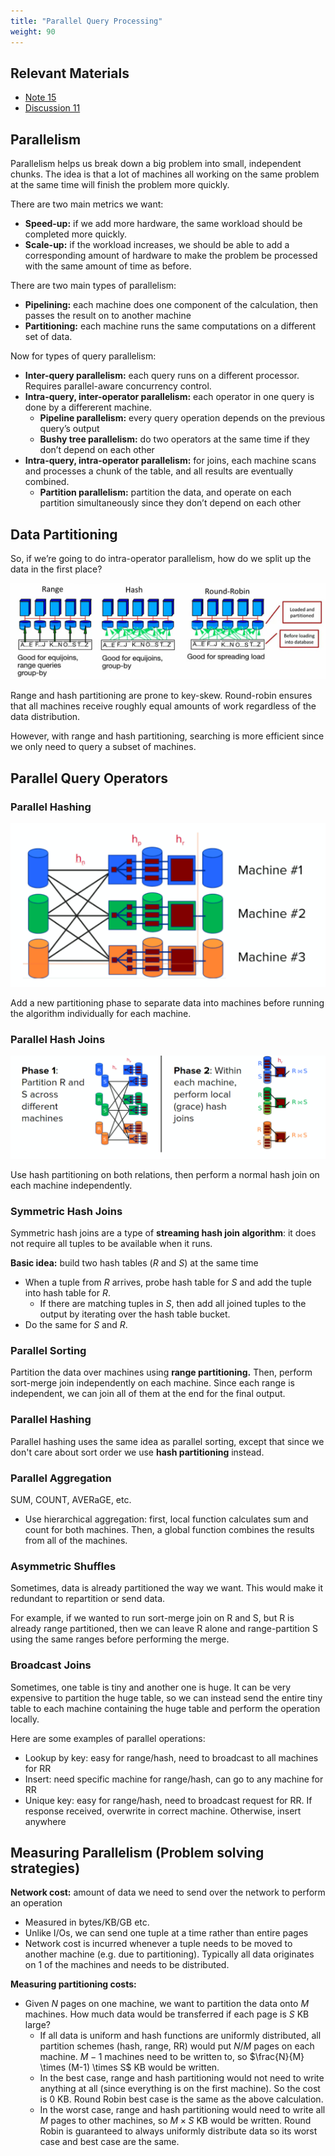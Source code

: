 ```yaml
---
title: "Parallel Query Processing"
weight: 90
---
```


## Relevant Materials
 - [Note 15](https://notes.bencuan.me/cs186/coursenotes/n15-PQP.pdf)
 - [Discussion 11](https://docs.google.com/presentation/d/1QhHHveYGIzGynJdRyli5XnyXkNt2c_FX9AWtn5t1fQE/edit#slide=id.g12051cee1a3_0_2249)

## Parallelism

Parallelism helps us break down a big problem into small, independent chunks. The idea is that a lot of machines all working on the same problem at the same time will finish the problem more quickly.

There are two main metrics we want:
- **Speed-up:** if we add more hardware, the same workload should be completed more quickly.
- **Scale-up:** if the workload increases, we should be able to add a corresponding amount of hardware to make the problem be processed with the same amount of time as before.

There are two main types of parallelism:
- **Pipelining:** each machine does one component of the calculation, then passes the result on to another machine
- **Partitioning:** each machine runs the same computations on a different set of data.

Now for types of query parallelism:
- **Inter-query parallelism:** each query runs on a different processor. Requires parallel-aware concurrency control.
- **Intra-query, inter-operator parallelism:** each operator in one query is done by a differerent machine.
    - **Pipeline parallelism:** every query operation depends on the previous query’s output
    - **Bushy tree parallelism:** do two operators at the same time if they don’t depend on each other
- **Intra-query, intra-operator parallelism:** for joins, each machine scans and processes a chunk of the table, and all results are eventually combined.
    - **Partition parallelism:** partition the data, and operate on each partition simultaneously since they don’t depend on each other

## Data Partitioning

So, if we’re going to do intra-operator parallelism, how do we split up the data in the first place?

![Untitled](Parallel%20Query%20Processing/Untitled.png)

Range and hash partitioning are prone to key-skew. Round-robin ensures that all machines receive roughly equal amounts of work regardless of the data distribution.

However, with range and hash partitioning, searching is more efficient since we only need to query a subset of machines.

## Parallel Query Operators

### Parallel Hashing

![Untitled](Parallel%20Query%20Processing/Untitled%201.png)

Add a new partitioning phase to separate data into machines before running the algorithm individually for each machine.

### Parallel Hash Joins

![Untitled](Parallel%20Query%20Processing/Untitled%202.png)

Use hash partitioning on both relations, then perform a normal hash join on each machine independently.

### Symmetric Hash Joins

Symmetric hash joins are a type of **streaming hash join algorithm**: it does not require all tuples to be available when it runs.

**Basic idea:** build two hash tables ($R$ and $S$) at the same time
- When a tuple from $R$ arrives, probe hash table for $S$ and add the tuple into hash table for $R$.
    - If there are matching tuples in $S$, then add all joined tuples to the output by iterating over the hash table bucket.
- Do the same for $S$ and $R$.

### Parallel Sorting
Partition the data over machines using **range partitioning.** Then, perform sort-merge join independently on each machine. Since each range is independent, we can join all of them at the end for the final output.

### Parallel Hashing
Parallel hashing uses the same idea as parallel sorting, except that since we don't care about sort order we use **hash partitioning** instead.

### Parallel Aggregation

SUM, COUNT, AVERaGE, etc.

- Use hierarchical aggregation: first, local function calculates sum and count for both machines. Then, a global function combines the results from all of the machines.

### Asymmetric Shuffles

Sometimes, data is already partitioned the way we want. This would make it redundant to repartition or send data. 

For example, if we wanted to run sort-merge join on R and S, but R is already range partitioned, then we can leave R alone and range-partition S using the same ranges before performing the merge.

### Broadcast Joins

Sometimes, one table is tiny and another one is huge. It can be very expensive to partition the huge table, so we can instead send the entire tiny table to each machine containing the huge table and perform the operation locally.

Here are some examples of parallel operations:
- Lookup by key: easy for range/hash, need to broadcast to all machines for RR
- Insert: need specific machine for range/hash, can go to any machine for RR
- Unique key: easy for range/hash, need to broadcast request for RR. If response received, overwrite in correct machine. Otherwise, insert anywhere

## Measuring Parallelism (Problem solving strategies)

**Network cost:** amount of data we need to send over the network to perform an operation
- Measured in bytes/KB/GB etc.
- Unlike I/Os, we can send one tuple at a time rather than entire pages
- Network cost is incurred whenever a tuple needs to be moved to another machine (e.g. due to partitioning). Typically all data originates on 1 of the machines and needs to be distributed.

**Measuring partitioning costs:**
- Given $N$ pages on one machine, we want to partition the data onto $M$ machines. How much data would be transferred if each page is $S$ KB large?
    - If all data is uniform and hash functions are uniformly distributed, all partition schemes (hash, range, RR) would put $N/M$ pages on each machine. $M-1$ machines need to be written to, so $\frac{N}{M} \times (M-1) \times S$ KB would be written.
    - In the best case, range and hash partitioning would not need to write anything at all (since everything is on the first machine). So the cost is $0$ KB. Round Robin best case is the same as the above calculation.
    - In the worst case, range and hash partitioning would need to write all $M$ pages to other machines, so $M \times S$ KB would be written. Round Robin is guaranteed to always uniformly distribute data so its worst case and best case are the same.